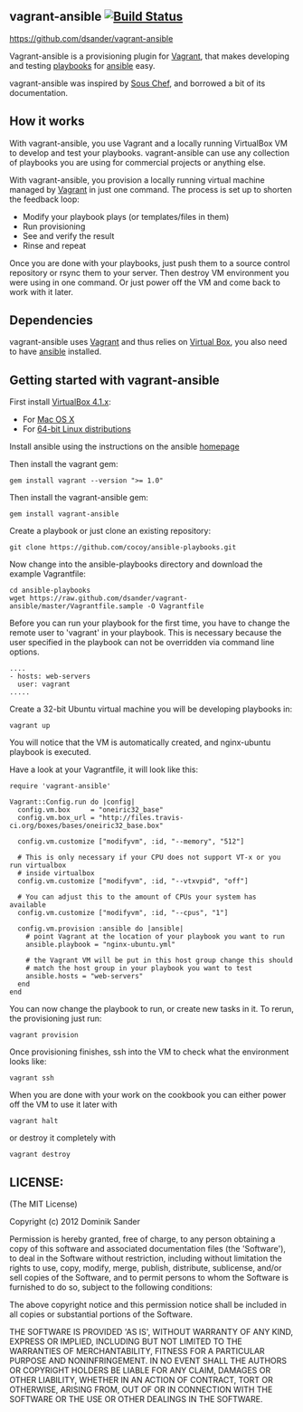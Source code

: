 ## vagrant-ansible [![Build Status](https://secure.travis-ci.org/dsander/vagrant-ansible.png?branch=master)](http://travis-ci.org/dsander/vagrant-ansible)

https://github.com/dsander/vagrant-ansible

Vagrant-ansible is a provisioning plugin for [Vagrant](http://vagrantup.com/), that makes developing and testing [playbooks](http://ansible.github.com/playbooks.html) for [ansible](http://ansible.github.com/) easy.

vagrant-ansible was inspired by [Sous Chef](https://github.com/michaelklishin/sous-chef), and borrowed a bit of its documentation.


## How it works

With vagrant-ansible, you use Vagrant and a locally running VirtualBox VM to develop and test your playbooks. vagrant-ansible can use any collection of playbooks you are using for commercial projects or anything else.

With vagrant-ansible, you provision a locally running virtual machine managed by [Vagrant](http://vagrantup.com) in just one command. The process is
set up to shorten the feedback loop:

 * Modify your playbook plays (or templates/files in them)
 * Run provisioning
 * See and verify the result
 * Rinse and repeat

Once you are done with your playbooks, just push them to a source control repository or rsync them to your server. Then destroy VM environment
you were using in one command. Or just power off the VM and come back to work with it later.


## Dependencies

vagrant-ansible uses [Vagrant](http://vagrantup.com) and thus relies on [Virtual Box](http://virtualbox.org), you also need to have [ansible](http://ansible.github.com/gettingstarted.html) installed.


## Getting started with vagrant-ansible

First install [VirtualBox 4.1.x](https://www.virtualbox.org/wiki/Downloads):

* For [Mac OS X](http://dlc.sun.com.edgesuite.net/virtualbox/4.1.14/VirtualBox-4.1.14-77440-OSX.dmg)
* For [64-bit Linux distributions](http://download.virtualbox.org/virtualbox/4.1.14/)

Install ansible using the instructions on the ansible [homepage](http://ansible.github.com/gettingstarted.html)

Then install the vagrant gem:

    gem install vagrant --version ">= 1.0"

Then install the vagrant-ansible gem:

    gem install vagrant-ansible

Create a playbook or just clone an existing repository:

    git clone https://github.com/cocoy/ansible-playbooks.git

Now change into the ansible-playbooks directory and download the example Vagrantfile:

    cd ansible-playbooks
    wget https://raw.github.com/dsander/vagrant-ansible/master/Vagrantfile.sample -O Vagrantfile
    
Before you can run your playbook for the first time, you have to change the remote user to 'vagrant' in your playbook. This is necessary because the user specified in the playbook can not be overridden via command line options.

    ....
    - hosts: web-servers
      user: vagrant
    .....


Create a 32-bit Ubuntu virtual machine you will be developing playbooks in:

    vagrant up 

You will notice that the VM is automatically created, and nginx-ubuntu playbook is executed.


Have a look at your Vagrantfile, it will look like this:

    require 'vagrant-ansible'
    
    Vagrant::Config.run do |config|
      config.vm.box     = "oneiric32_base"
      config.vm.box_url = "http://files.travis-ci.org/boxes/bases/oneiric32_base.box"
      
      config.vm.customize ["modifyvm", :id, "--memory", "512"]

      # This is only necessary if your CPU does not support VT-x or you run virtualbox
      # inside virtualbox
      config.vm.customize ["modifyvm", :id, "--vtxvpid", "off"]

      # You can adjust this to the amount of CPUs your system has available
      config.vm.customize ["modifyvm", :id, "--cpus", "1"]

      config.vm.provision :ansible do |ansible|
        # point Vagrant at the location of your playbook you want to run
        ansible.playbook = "nginx-ubuntu.yml"

        # the Vagrant VM will be put in this host group change this should
        # match the host group in your playbook you want to test
        ansible.hosts = "web-servers"
      end
    end

You can now change the playbook to run, or create new tasks in it. To rerun, the provisioning just run:

    vagrant provision


Once provisioning finishes, ssh into the VM to check what the environment looks like:

    vagrant ssh

When you are done with your work on the cookbook you can either power off the VM to use it later with

    vagrant halt

or destroy it completely with

    vagrant destroy



## LICENSE:

(The MIT License)

Copyright (c) 2012 Dominik Sander

Permission is hereby granted, free of charge, to any person obtaining
a copy of this software and associated documentation files (the
'Software'), to deal in the Software without restriction, including
without limitation the rights to use, copy, modify, merge, publish,
distribute, sublicense, and/or sell copies of the Software, and to
permit persons to whom the Software is furnished to do so, subject to
the following conditions:

The above copyright notice and this permission notice shall be
included in all copies or substantial portions of the Software.

THE SOFTWARE IS PROVIDED 'AS IS', WITHOUT WARRANTY OF ANY KIND,
EXPRESS OR IMPLIED, INCLUDING BUT NOT LIMITED TO THE WARRANTIES OF
MERCHANTABILITY, FITNESS FOR A PARTICULAR PURPOSE AND NONINFRINGEMENT.
IN NO EVENT SHALL THE AUTHORS OR COPYRIGHT HOLDERS BE LIABLE FOR ANY
CLAIM, DAMAGES OR OTHER LIABILITY, WHETHER IN AN ACTION OF CONTRACT,
TORT OR OTHERWISE, ARISING FROM, OUT OF OR IN CONNECTION WITH THE
SOFTWARE OR THE USE OR OTHER DEALINGS IN THE SOFTWARE.
